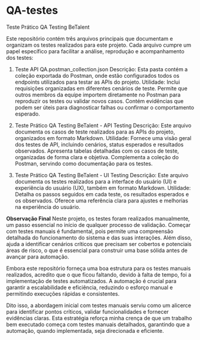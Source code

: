 # QA-testes
Teste Prático QA Testing BeTalent

Este repositório contém três arquivos principais que documentam e organizam os testes realizados para este projeto. Cada arquivo cumpre um papel específico para facilitar a análise, reprodução e acompanhamento dos testes:

1. Teste API QA.postman_collection.json
Descrição:
Esta pasta contém a coleção exportada do Postman, onde estão configurados todos os endpoints utilizados para testar as APIs do projeto.
Utilidade:
Inclui requisições organizadas em diferentes cenários de teste.
Permite que outros membros da equipe importem diretamente no Postman para reproduzir os testes ou validar novos casos.
Contém evidências que podem ser úteis para diagnosticar falhas ou confirmar o comportamento esperado.

2. Teste Prático QA Testing BeTalent - API Testing
Descrição:
Este arquivo documenta os casos de teste realizados para as APIs do projeto, organizados em formato Markdown.
Utilidade:
Fornece uma visão geral dos testes de API, incluindo cenários, status esperados e resultados observados.
Apresenta tabelas detalhadas com os casos de teste, organizadas de forma clara e objetiva.
Complementa a coleção do Postman, servindo como documentação para os testes.

3. Teste Prático QA Testing BeTalent - UI Testing
Descrição:
Este arquivo documenta os testes realizados para a interface do usuário (UI) e experiência do usuário (UX), também em formato Markdown.
Utilidade:
Detalha os passos seguidos em cada teste, os resultados esperados e os observados.
Oferece uma referência clara para ajustes e melhorias na experiência do usuário.

**Observação Final**
Neste projeto, os testes foram realizados manualmente, um passo essencial no início de qualquer processo de validação. Começar com testes manuais é fundamental, pois permite uma compreensão detalhada do funcionamento do sistema e das suas interações. Além disso, ajuda a identificar cenários críticos que precisam ser cobertos e potenciais áreas de risco, o que é essencial para construir uma base sólida antes de avançar para automação.

Embora este repositório forneça uma boa estrutura para os testes manuais realizados, acredito que o que ficou faltando, devido à falta de tempo, foi a implementação de testes automatizados. A automação é crucial para garantir a escalabilidade e eficiência, reduzindo o esforço manual e permitindo execuções rápidas e consistentes.

Dito isso, a abordagem inicial com testes manuais serviu como um alicerce para identificar pontos críticos, validar funcionalidades e fornecer evidências claras. Esta estratégia reforça minha crença de que um trabalho bem executado começa com testes manuais detalhados, garantindo que a automação, quando implementada, seja direcionada e eficiente.
